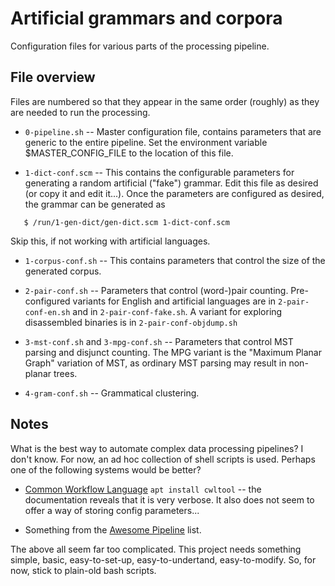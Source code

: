 
Artificial grammars and corpora
===============================

Configuration files for various parts of the processing pipeline.

File overview
-------------
Files are numbered so that they appear in the same order (roughly) as
they are needed to run the processing.

* `0-pipeline.sh` -- Master configuration file, contains parameters
  that are generic to the entire pipeline. Set the environment variable
  $MASTER_CONFIG_FILE to the location of this file.

* `1-dict-conf.scm` -- This contains the configurable parameters for
   generating a random artificial ("fake") grammar. Edit this file
   as desired (or copy it and edit it...). Once the parameters are
   configured as desired, the grammar can be generated as
```
   $ /run/1-gen-dict/gen-dict.scm 1-dict-conf.scm
```
   Skip this, if not working with artificial languages.

* `1-corpus-conf.sh` -- This contains parameters that control the size
   of the generated corpus.

* `2-pair-conf.sh` -- Parameters that control (word-)pair counting.
  Pre-configured variants for English and artificial languages are in
  `2-pair-conf-en.sh` and in `2-pair-conf-fake.sh`. A variant for
  exploring disassembled binaries is in `2-pair-conf-objdump.sh`

* `3-mst-conf.sh` and `3-mpg-conf.sh` -- Parameters that control MST
  parsing and disjunct counting. The MPG variant is the "Maximum Planar
  Graph" variation of MST, as ordinary MST parsing may result in
  non-planar trees.

* `4-gram-conf.sh` -- Grammatical clustering.

Notes
-----
What is the best way to automate complex data processing pipelines?
I don't know. For now, an ad hoc collection of shell scripts is used.
Perhaps one of the following systems would be better?

* [Common Workflow Language](https://www.commonwl.org/user_guide/index.html)
  `apt install cwltool` -- the documentation reveals that it is very
  verbose. It also does not seem to offer a way of storing config
  parameters...

* Something from the [Awesome Pipeline](https://github.com/pditommaso/awesome-pipeline)
  list.

The above all seem far too complicated. This project needs something
simple, basic, easy-to-set-up, easy-to-undertand, easy-to-modify. So,
for now, stick to plain-old bash scripts.
